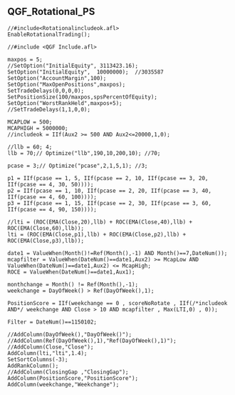 ## QGF_Rotational_PS

    //#include<Rotationalincludeok.afl>
    EnableRotationalTrading();

    //#include <QGF Include.afl>

    maxpos = 5;
    //SetOption("InitialEquity", 3113423.16);
    SetOption("InitialEquity",  10000000);  //3035587
    SetOption("AccountMargin",100);
    SetOption("MaxOpenPositions",maxpos);
    SetTradeDelays(0,0,0,0);
    SetPositionSize(100/maxpos,spsPercentOfEquity);
    SetOption("WorstRankHeld",maxpos+5);
    //SetTradeDelays(1,1,0,0);

    MCAPLOW = 500;
    MCAPHIGH = 5000000;
    //includeok = IIf(Aux2 >= 500 AND Aux2<=20000,1,0);

    //llb = 60; 4;
    llb = 70;// Optimize("llb",190,10,200,10); //70; 

    pcase = 3;// Optimize("pcase",2,1,5,1); //3;

    p1 = IIf(pcase == 1, 5, IIf(pcase == 2, 10, IIf(pcase == 3, 20, IIf(pcase == 4, 30, 50))));
    p2 = IIf(pcase == 1, 10, IIf(pcase == 2, 20, IIf(pcase == 3, 40, IIf(pcase == 4, 60, 100))));
    p3 = IIf(pcase == 1, 15, IIf(pcase == 2, 30, IIf(pcase == 3, 60, IIf(pcase == 4, 90, 150))));

    //lti = (ROC(EMA(Close,20),llb) + ROC(EMA(Close,40),llb) + ROC(EMA(Close,60),llb));
    lti = (ROC(EMA(Close,p1),llb) + ROC(EMA(Close,p2),llb) + ROC(EMA(Close,p3),llb));

    date1 = ValueWhen(Month()!=Ref(Month(),-1) AND Month()==7,DateNum());
    mcapfilter = ValueWhen(DateNum()==date1,Aux2) >= McapLow AND ValueWhen(DateNum()==date1,Aux2) <= McapHigh;
    ROCE = ValueWhen(DateNum()==date1,Aux1);

    monthchange = Month() != Ref(Month(),-1); 
    weekchange = DayOfWeek() > Ref(DayOfWeek(),1);  

    PositionScore = IIf(weekchange == 0 , scoreNoRotate , IIf(/*includeok AND*/ weekchange AND Close > 10 AND mcapfilter , Max(LTI,0) , 0));

    Filter = DateNum()==1150102;

    //AddColumn(DayOfWeek(),"DayOfWeek()");
    //AddColumn(Ref(DayOfWeek(),1),"Ref(DayOfWeek(),1)");
    //AddColumn(Close,"Close");
    AddColumn(lti,"lti",1.4);
    SetSortColumns(-3);
    AddRankColumn();
    //AddColumn(ClosingGap ,"ClosingGap");
    AddColumn(PositionScore,"PositionScore");
    AddColumn(weekchange,"Weekchange");
